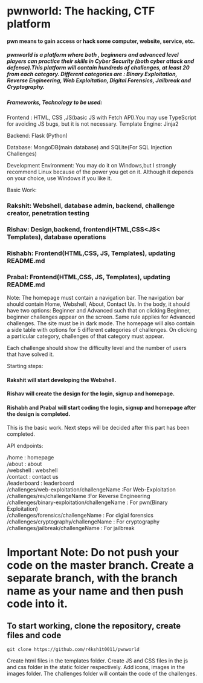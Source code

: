# pwnworld: The hacking, CTF platform

#### pwn means to gain access or hack some computer, website, service, etc.

##### pwnworld is a platform where both , beginners and advanced level players can practice their skills in Cyber Security (both cyber attack and defense).This platform will contain hundreds of challenges, at least 20 from each category. Different categories are : Binary Exploitation, Reverse Engineering, Web Exploitation, Digital Forensics, Jailbreak and Cryptography.

##### Frameworks, Technology to be used:

Frontend : HTML, CSS ,JS(basic JS with Fetch API).You may use TypeScript for avoiding JS bugs,
            but it is not necessary.
Template Engine: Jinja2

Backend: Flask (Python)

Database: MongoDB(main database) and SQLite(For SQL Injection Challenges)

Development Environment: You may do it on Windows,but I strongly recommend Linux because of the power you get on it. Although it depends on your choice, use Windows if you like it.

Basic Work:
### Rakshit: Webshell, database admin, backend, challenge creator, penetration testing
### Rishav: Design,backend, frontend(HTML,CSS<JS< Templates), database operations
### Rishabh: Frontend(HTML,CSS, JS, Templates), updating README.md
### Prabal: Frontend(HTML,CSS, JS, Templates), updating README.md


Note: The homepage must contain a navigation bar. The navigation bar should contain Home, Webshell, About, Contact Us. In the body, it should have two options: Beginner and Advanced such that on clicking Beginner, beginner challenges appear on the screen. Same rule applies for Advanced challenges. The site must be in dark mode. The homepage will also contain a side table with options for 5 different categories of challenges. On clicking a particular category, challenges of that category must appear.

Each challenge should show the difficulty level and the number of users that have solved it.

Starting steps:
#### Rakshit will start developing the Webshell.
#### Rishav will create the design for the login, signup and homepage. 
#### Rishabh and Prabal will start coding the login, signup and homepage after the design is completed.

This is the basic work. Next steps will be decided after this part has been completed.

API endpoints:

/home   : homepage <br>
/about  : about  <br>
/webshell : webshell  <br>
/contact  : contact us  <br>
/leaderboard   : leaderboard <br>
/challenges/web-exploitation/challengeName      :For Web-Exploitation <br>
/challenges/rev/challengeName                   :For Reverse Engineering <br>
/challenges/binary-exploitation/challengeName   : For pwn(Binary Exploitation)  <br>
/challenges/forensics/challengeName             : For digial forensics <br>
/challenges/cryptography/challengeName          : For cryptography  <br>
/challenges/jailbreak/challengeName             : For jailbreak <br>


# Important Note: Do not push your code on the master branch. Create a separate branch, with the branch name as your name and then push code into it. 

## To start working, clone the repository, create files and code
```
git clone https://github.com/r4ksh1t0011/pwnworld
```

Create html files in the templates folder.
Create JS and CSS files in the js and css folder in the static folder respectively.
Add icons, images in the images folder.
The challenges folder will contain the code of the challenges.














